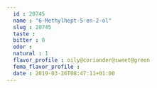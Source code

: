 ```yaml
---
  id : 20745
  name : "6-Methylhept-5-en-2-ol"
  slug : 20745
  taste : 
  bitter : 0
  odor : 
  natural : 1
  flavor_profile : oily@coriander@sweet@green
  fema_flavor_profile : 
  date : 2019-03-26T08:47:11+01:00
---
```



